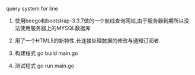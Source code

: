 query system for line 

1. 使用beego和bootstrap-3.3.7做的一个航线查询网站,由于服务器到期所以没法使用服务器上的MYSQL数据库

2. 用了一个HTML5的新特性,长连接处理数据的修改与通知订阅者.

3. 构建程式
go build main.go

4. 测试程式
go run main.go 

